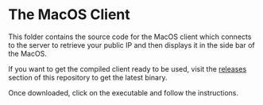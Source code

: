 # The MacOS Client

This folder contains the source code for the MacOS client which connects to the server to retrieve your public IP and then displays it in the side bar of the MacOS.

If you want to get the compiled client ready to be used, visit the [releases](https://github.com/davidgatti/What-Is-My-IP/releases) section of this repository to get the latest binary.

Once downloaded, click on the executable and follow the instructions.
